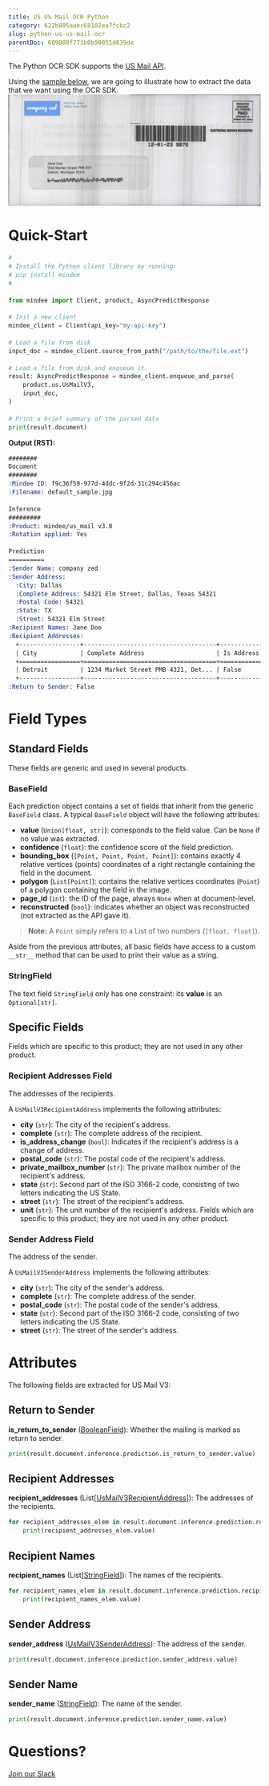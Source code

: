 ```yaml
---
title: US US Mail OCR Python
category: 622b805aaec68102ea7fcbc2
slug: python-us-us-mail-ocr
parentDoc: 609808f773b0b90051d839de
---
```

The Python OCR SDK supports the [US Mail API](https://platform.mindee.com/mindee/us_mail).

Using the [sample below](https://github.com/mindee/client-lib-test-data/blob/main/products/us_mail/default_sample.jpg), we are going to illustrate how to extract the data that we want using the OCR SDK.
![US Mail sample](https://github.com/mindee/client-lib-test-data/blob/main/products/us_mail/default_sample.jpg?raw=true)

# Quick-Start
```py
#
# Install the Python client library by running:
# pip install mindee
#

from mindee import Client, product, AsyncPredictResponse

# Init a new client
mindee_client = Client(api_key="my-api-key")

# Load a file from disk
input_doc = mindee_client.source_from_path("/path/to/the/file.ext")

# Load a file from disk and enqueue it.
result: AsyncPredictResponse = mindee_client.enqueue_and_parse(
    product.us.UsMailV3,
    input_doc,
)

# Print a brief summary of the parsed data
print(result.document)

```

**Output (RST):**
```rst
########
Document
########
:Mindee ID: f9c36f59-977d-4ddc-9f2d-31c294c456ac
:Filename: default_sample.jpg

Inference
#########
:Product: mindee/us_mail v3.0
:Rotation applied: Yes

Prediction
==========
:Sender Name: company zed
:Sender Address:
  :City: Dallas
  :Complete Address: 54321 Elm Street, Dallas, Texas 54321
  :Postal Code: 54321
  :State: TX
  :Street: 54321 Elm Street
:Recipient Names: Jane Doe
:Recipient Addresses:
  +-----------------+-------------------------------------+-------------------+-------------+------------------------+-------+---------------------------+-----------------+
  | City            | Complete Address                    | Is Address Change | Postal Code | Private Mailbox Number | State | Street                    | Unit            |
  +=================+=====================================+===================+=============+========================+=======+===========================+=================+
  | Detroit         | 1234 Market Street PMB 4321, Det... | False             | 12345       | 4321                   | MI    | 1234 Market Street        |                 |
  +-----------------+-------------------------------------+-------------------+-------------+------------------------+-------+---------------------------+-----------------+
:Return to Sender: False
```

# Field Types
## Standard Fields
These fields are generic and used in several products.

### BaseField
Each prediction object contains a set of fields that inherit from the generic `BaseField` class.
A typical `BaseField` object will have the following attributes:

* **value** (`Union[float, str]`): corresponds to the field value. Can be `None` if no value was extracted.
* **confidence** (`float`): the confidence score of the field prediction.
* **bounding_box** (`[Point, Point, Point, Point]`): contains exactly 4 relative vertices (points) coordinates of a right rectangle containing the field in the document.
* **polygon** (`List[Point]`): contains the relative vertices coordinates (`Point`) of a polygon containing the field in the image.
* **page_id** (`int`): the ID of the page, always `None` when at document-level.
* **reconstructed** (`bool`): indicates whether an object was reconstructed (not extracted as the API gave it).

> **Note:** A `Point` simply refers to a List of two numbers (`[float, float]`).


Aside from the previous attributes, all basic fields have access to a custom `__str__` method that can be used to print their value as a string.

### StringField
The text field `StringField` only has one constraint: its **value** is an `Optional[str]`.

## Specific Fields
Fields which are specific to this product; they are not used in any other product.

### Recipient Addresses Field
The addresses of the recipients.

A `UsMailV3RecipientAddress` implements the following attributes:

* **city** (`str`): The city of the recipient's address.
* **complete** (`str`): The complete address of the recipient.
* **is_address_change** (`bool`): Indicates if the recipient's address is a change of address.
* **postal_code** (`str`): The postal code of the recipient's address.
* **private_mailbox_number** (`str`): The private mailbox number of the recipient's address.
* **state** (`str`): Second part of the ISO 3166-2 code, consisting of two letters indicating the US State.
* **street** (`str`): The street of the recipient's address.
* **unit** (`str`): The unit number of the recipient's address.
Fields which are specific to this product; they are not used in any other product.

### Sender Address Field
The address of the sender.

A `UsMailV3SenderAddress` implements the following attributes:

* **city** (`str`): The city of the sender's address.
* **complete** (`str`): The complete address of the sender.
* **postal_code** (`str`): The postal code of the sender's address.
* **state** (`str`): Second part of the ISO 3166-2 code, consisting of two letters indicating the US State.
* **street** (`str`): The street of the sender's address.

# Attributes
The following fields are extracted for US Mail V3:

## Return to Sender
**is_return_to_sender** ([BooleanField](#booleanfield)): Whether the mailing is marked as return to sender.

```py
print(result.document.inference.prediction.is_return_to_sender.value)
```

## Recipient Addresses
**recipient_addresses** (List[[UsMailV3RecipientAddress](#recipient-addresses-field)]): The addresses of the recipients.

```py
for recipient_addresses_elem in result.document.inference.prediction.recipient_addresses:
    print(recipient_addresses_elem.value)
```

## Recipient Names
**recipient_names** (List[[StringField](#stringfield)]): The names of the recipients.

```py
for recipient_names_elem in result.document.inference.prediction.recipient_names:
    print(recipient_names_elem.value)
```

## Sender Address
**sender_address** ([UsMailV3SenderAddress](#sender-address-field)): The address of the sender.

```py
print(result.document.inference.prediction.sender_address.value)
```

## Sender Name
**sender_name** ([StringField](#stringfield)): The name of the sender.

```py
print(result.document.inference.prediction.sender_name.value)
```

# Questions?
[Join our Slack](https://join.slack.com/t/mindee-community/shared_invite/zt-2d0ds7dtz-DPAF81ZqTy20chsYpQBW5g)
